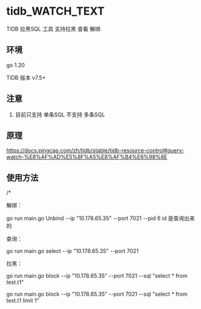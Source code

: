# tidb_WATCH_TEXT

TiDB 拉黑SQL 工具 
支持拉黑 
查看 
解绑
##  环境
go 1.20


TiDB 版本 v7.5+
##  注意

1. 目前只支持 单条SQL  不支持 多条SQL


##  原理


https://docs.pingcap.com/zh/tidb/stable/tidb-resource-control#query-watch-%E8%AF%AD%E5%8F%A5%E8%AF%B4%E6%98%8E


## 使用方法
/*

 解绑：


 go run main.go Unbind --ip "10.178.65.35" --port 7021 --pid 6  id 是查询出来的


查询：


 go run main.go select --ip "10.178.65.35" --port 7021


 拉黑：


 go run main.go block --ip "10.178.65.35" --port 7021 --sql "select * from test.t1" 
 
   
 go run main.go block --ip "10.178.65.35" --port 7021 --sql "select * from test.t1 limit 1"   
